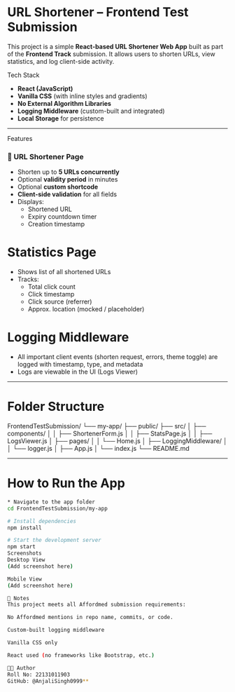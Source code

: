  # URL Shortener – Frontend Test Submission

This project is a simple **React-based URL Shortener Web App** built as part of the **Frontend Track** submission. It allows users to shorten URLs, view statistics, and log client-side activity.

 

  Tech Stack

- **React (JavaScript)**
- **Vanilla CSS** (with inline styles and gradients)
- **No External Algorithm Libraries**
- **Logging Middleware** (custom-built and integrated)
- **Local Storage** for persistence

---

  Features

### 🔗 URL Shortener Page
- Shorten up to **5 URLs concurrently**
- Optional **validity period** in minutes
- Optional **custom shortcode**
- **Client-side validation** for all fields
- Displays:
  - Shortened URL
  - Expiry countdown timer
  - Creation timestamp

#  Statistics Page
- Shows list of all shortened URLs
- Tracks:
  - Total click count
  - Click timestamp
  - Click source (referrer)
  - Approx. location (mocked / placeholder)

 

#  Logging Middleware
- All important client events (shorten request, errors, theme toggle) are logged with timestamp, type, and metadata
- Logs are viewable in the UI (Logs Viewer)

---

#  Folder Structure

FrontendTestSubmission/
└── my-app/
├── public/
├── src/
│ ├── components/
│ │ ├── ShortenerForm.js
│ │ ├── StatsPage.js
│ │ ├── LogsViewer.js
│ ├── pages/
│ │ └── Home.js
│ ├── LoggingMiddleware/
│ │ └── logger.js
│ ├── App.js
│ └── index.js
└── README.md


---

#  How to Run the App

```bash
* Navigate to the app folder
cd FrontendTestSubmission/my-app

# Install dependencies
npm install

# Start the development server
npm start
Screenshots
Desktop View
(Add screenshot here)

Mobile View
(Add screenshot here)

🧠 Notes
This project meets all Affordmed submission requirements:

No Affordmed mentions in repo name, commits, or code.

Custom-built logging middleware

Vanilla CSS only

React used (no frameworks like Bootstrap, etc.)

👩‍💻 Author
Roll No: 22131011903
GitHub: @AnjaliSingh0999**
